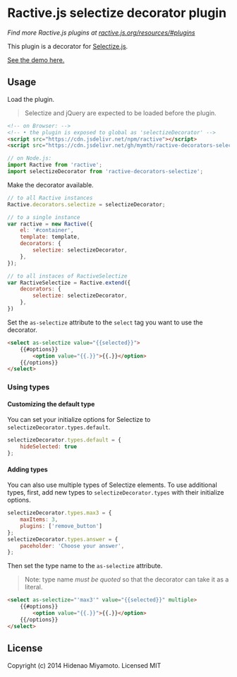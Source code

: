 # Ractive.js selectize decorator plugin

*Find more Ractive.js plugins at [ractive.js.org/resources/#plugins](https://ractive.js.org/resources/#plugins)*

This plugin is a decorator for [Selectize.js](https://selectize.dev).

[See the demo here.](https://bbcdn.githack.com/mymth/ractive-decorators-selectize/raw/v0.4.0/index.html)

## Usage

Load the plugin. 
> Selectize and jQuery are expected to be loaded before the plugin.

```html
<!-- on Browser: -->
<!-- • the plugin is exposed to global as 'selectizeDecorator' -->
<script src="https://cdn.jsdelivr.net/npm/ractive"></script>
<script src="https://cdn.jsdelivr.net/gh/mymth/ractive-decorators-selectize@0.4.0/dist/ractive-decorators-selectize.js"></script>
```
```js
// on Node.js:
import Ractive from 'ractive';
import selectizeDecorator from 'ractive-decorators-selectize';
```

Make the decorator available.

```js
// to all Ractive instances
Ractive.decorators.selectize = selectizeDecorator;

// to a single instance
var ractive = new Ractive({
    el: '#container',
    template: template,
    decorators: {
        selectize: selectizeDecorator,
    },
});

// to all instaces of RactiveSelectize
var RactiveSelectize = Ractive.extend({
    decorators: {
        selectize: selectizeDecorator,
    },
})
```

Set the `as-selectize` attribute to the `select` tag you want to use the decorator.

```html
<select as-selectize value="{{selected}}">
    {{#options}}
        <option value="{{.}}">{{.}}</option>
    {{/options}}
</select>
```

### Using types

#### Customizing the default type

You can set your initialize options for Selectize to `selectizeDecorator.types.default`.

```js
selectizeDecorator.types.default = {
    hideSelected: true
};
```

#### Adding types

You can also use multiple types of Selectize elements.
To use additional types, first, add new types to `selectizeDecorator.types` with their initialize options.

```js
selectizeDecorator.types.max3 = {
    maxItems: 3,
    plugins: ['remove_button']
};
selectizeDecorator.types.answer = {
    paceholder: 'Choose your answer',
};
```

Then set the type name to the `as-selectize` attribute.
> Note: type name *must be quoted* so that the decorator can take it as a literal.

```html
<select as-selectize="'max3'" value="{{selected}}" multiple>
    {{#options}}
        <option value="{{.}}">{{.}}</option>
    {{/options}}
</select>
```

## License

Copyright (c) 2014 Hidenao Miyamoto. Licensed MIT
